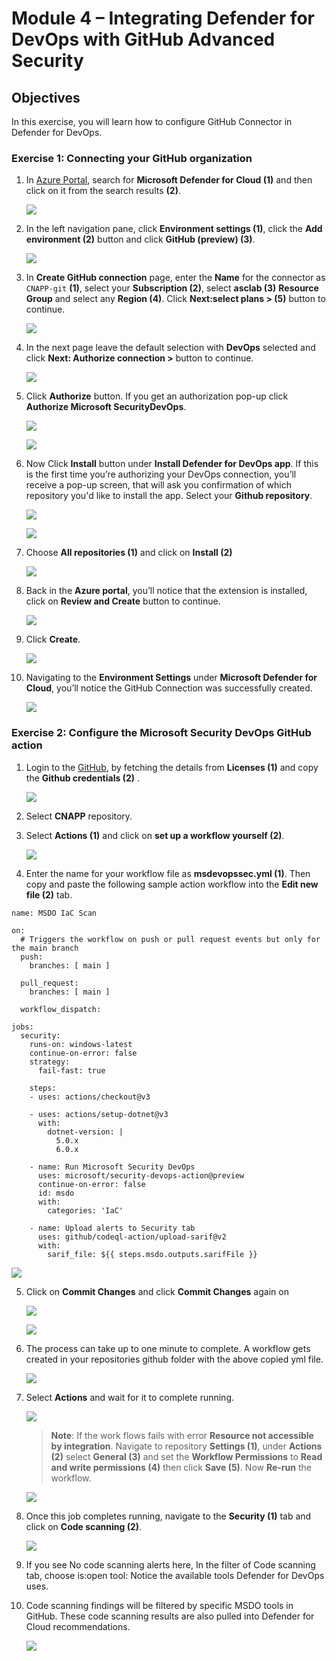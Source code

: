 # Module 4 – Integrating Defender for DevOps with GitHub Advanced Security

## Objectives
In this exercise, you will learn how to configure GitHub Connector in Defender for DevOps.

### Exercise 1: Connecting your GitHub organization

1.	In [Azure Portal](http://portal.azure.com/), search for **Microsoft Defender for Cloud (1)** and then click on it from the search results **(2)**. 

    ![](images/m1-img1.png)

2.	In the left navigation pane, click **Environment settings (1)**, click the **Add environment (2)** button and click **GitHub (preview) (3)**. 

    ![](images/m4-img1.png)

3. In **Create GitHub connection** page, enter the **Name** for the connector as `CNAPP-git` **(1)**, select your **Subscription (2)**, select **asclab (3)** **Resource Group** and select any **Region (4)**.	Click **Next:select plans > (5)** button to continue.

    ![](images/m4-img2.png)

4. In the next page leave the default selection with **DevOps** selected and click **Next: Authorize connection >** button to continue. 

    ![](images/m4-img3.png)


5.	Click **Authorize** button. If you get an authorization pop-up click **Authorize Microsoft SecurityDevOps**.

    ![](images/m4-img4.png)

    ![](images/m4-img5.png)

6.	Now Click **Install** button under **Install Defender for DevOps app**. If this is the first time you’re authorizing your DevOps connection, you’ll receive a pop-up screen, that will ask you confirmation of which repository you'd like to install the app. Select your **Github repository**. 

    ![](images/m4-img6.png)

    ![](images/m4-img7.png)

7. Choose **All repositories (1)** and click on **Install (2)**

    ![](images/m4-img8.png)

8. Back in the **Azure portal**, you’ll notice that the extension is installed, click on **Review and Create** button to continue.  

    ![](images/m4-img9.png)

9. Click **Create**.

    ![](images/m4-img10.png)

11. Navigating to the **Environment Settings** under **Microsoft Defender for Cloud**, you’ll notice the GitHub Connection was successfully created. 

    ![](images/m4-img11.png)

### Exercise 2: Configure the Microsoft Security DevOps GitHub action

1.	Login to the [GitHub](https://github.com/), by fetching the details from **Licenses (1)** and copy the **Github credentials (2)** .

    ![](images/m4-img21.png)

2.	Select **CNAPP** repository.

3.	Select **Actions (1)** and click on **set up a workflow yourself (2)**.  

    ![](images/m4-img12.png)

4. Enter the name for your workflow file as **msdevopssec.yml (1)**. Then copy and paste the following sample action workflow into the **Edit new file (2)** tab. 

~~~~~~
name: MSDO IaC Scan

on:
  # Triggers the workflow on push or pull request events but only for the main branch
  push:
    branches: [ main ]
    
  pull_request:
    branches: [ main ]

  workflow_dispatch:

jobs:
  security:
    runs-on: windows-latest
    continue-on-error: false
    strategy:
      fail-fast: true
      
    steps:
    - uses: actions/checkout@v3
    
    - uses: actions/setup-dotnet@v3
      with:
        dotnet-version: |
          5.0.x
          6.0.x
          
    - name: Run Microsoft Security DevOps
      uses: microsoft/security-devops-action@preview
      continue-on-error: false
      id: msdo
      with:
        categories: 'IaC'

    - name: Upload alerts to Security tab
      uses: github/codeql-action/upload-sarif@v2
      with:
        sarif_file: ${{ steps.msdo.outputs.sarifFile }}
~~~~~~~

   
   ![](images/m4-img13.png)

5.	Click on **Commit Changes** and click **Commit Changes** again on 

    ![](images/m4-img14.png)

    ![](images/m4-img15.png)

6. The process can take up to one minute to complete. A workflow gets created in your repositories github folder with the above copied yml file. 

    ![](images/m4-img16.png)

7.	Select **Actions** and wait for it to complete running. 

    ![](images/m4-img17.png)

    >**Note**: If the work flows fails with error **Resource not accessible by integration**. Navigate to repository **Settings (1)**, under **Actions (2)** select **General (3)** and set the **Workflow Permissions** to **Read and write permissions (4)** then click **Save (5)**. Now **Re-run** the workflow.

      ![](images/m4-img18.png)

8.	Once this job completes running, navigate to the **Security (1)** tab and click on **Code scanning (2)**. 

      ![](images/m4-img19.png)

9.	If you see No code scanning alerts here, In the filter of Code scanning tab, choose is:open tool: Notice the available tools Defender for DevOps uses.

10.	Code scanning findings will be filtered by specific MSDO tools in GitHub. These code scanning results are also pulled into Defender for Cloud recommendations.

      ![](images/m4-img20.png)

